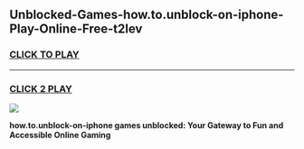 
## Unblocked-Games-how.to.unblock-on-iphone-Play-Online-Free-t2lev
<h3>
<a href="https://premium76.site?title=how.to.unblock-on-iphone&ref=26A">CLICK TO PLAY</a></h3>
<hr>

<h3>
<a href="https://premium76.site?title=how.to.unblock-on-iphone&ref=26A">CLICK 2 PLAY</a>
  
</h3>

<a href="https://premium76.site?title=how.to.unblock-on-iphone&ref=26A"><img src="https://clearcache.store/games.png"></a>


**how.to.unblock-on-iphone games unblocked: Your Gateway to Fun and Accessible Online Gaming**
